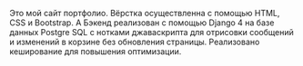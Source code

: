 Это мой сайт портфолио. Вёрстка осуществленна с помощью HTML, CSS и Bootstrap. А Бэкенд реализован с помощью Django 4 на базе данных Postgre SQL с нотками джаваскрипта для отрисовки сообщений и изменений в корзине без обновления страницы. Реализовано кеширование для повышения оптимизации.
